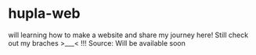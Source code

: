 # hupla-web

will learning how to make a website and share my journey here! Still check out my braches >___< !!!
Source: Will be available soon

